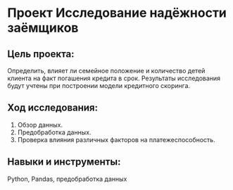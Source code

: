 # Проект Исследование надёжности заёмщиков

## Цель проекта:  
Определить, влияет ли семейное положение и количество детей клиента на факт погашения кредита в срок. Результаты исследования будут учтены при построении модели кредитного скоринга.

## Ход исследования:
1. Обзор данных.
2. Предобработка данных.
3. Проверка влияния различных факторов на платежеспособность.

## Навыки и инструменты:  
Python, Pandas, предобработка данных
